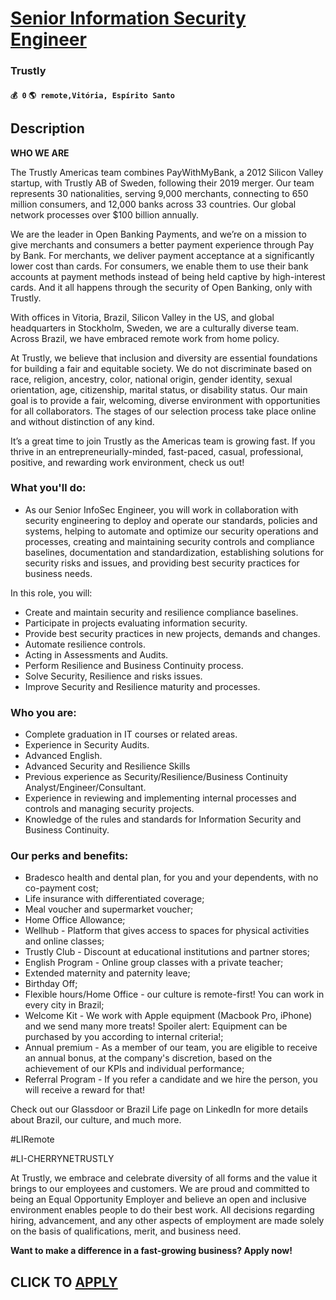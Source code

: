 # [Senior Information Security Engineer](https://www.remotewlb.com/apply/senior-information-security-engineer-123321)  
### Trustly  
#### `💰 0` `🌎 remote,Vitória, Espírito Santo`  

## Description

 **WHO WE ARE**

The Trustly Americas team combines PayWithMyBank, a 2012 Silicon Valley startup, with Trustly AB of Sweden, following their 2019 merger. Our team represents 30 nationalities, serving 9,000 merchants, connecting to 650 million consumers, and 12,000 banks across 33 countries. Our global network processes over $100 billion annually.

  

We are the leader in Open Banking Payments, and we’re on a mission to give merchants and consumers a better payment experience through Pay by Bank. For merchants, we deliver payment acceptance at a significantly lower cost than cards. For consumers, we enable them to use their bank accounts at payment methods instead of being held captive by high-interest cards. And it all happens through the security of Open Banking, only with Trustly.

  

With offices in Vitoria, Brazil, Silicon Valley in the US, and global headquarters in Stockholm, Sweden, we are a culturally diverse team. Across Brazil, we have embraced remote work from home policy.

  

At Trustly, we believe that inclusion and diversity are essential foundations for building a fair and equitable society. We do not discriminate based on race, religion, ancestry, color, national origin, gender identity, sexual orientation, age, citizenship, marital status, or disability status. Our main goal is to provide a fair, welcoming, diverse environment with opportunities for all collaborators. The stages of our selection process take place online and without distinction of any kind.

  

It’s a great time to join Trustly as the Americas team is growing fast. If you thrive in an entrepreneurially-minded, fast-paced, casual, professional, positive, and rewarding work environment, check us out!

  

  

### What you'll do:

* As our Senior InfoSec Engineer, you will work in collaboration with security engineering to deploy and operate our standards, policies and systems, helping to automate and optimize our security operations and processes, creating and maintaining security controls and compliance baselines, documentation and standardization, establishing solutions for security risks and issues, and providing best security practices for business needs.

  

In this role, you will:

* Create and maintain security and resilience compliance baselines.
* Participate in projects evaluating information security.
* Provide best security practices in new projects, demands and changes.
* Automate resilience controls.
* Acting in Assessments and Audits.
* Perform Resilience and Business Continuity process.
* Solve Security, Resilience and risks issues.
* Improve Security and Resilience maturity and processes.

  

### Who you are:

* Complete graduation in IT courses or related areas.
* Experience in Security Audits.
* Advanced English.
* Advanced Security and Resilience Skills
* Previous experience as Security/Resilience/Business Continuity Analyst/Engineer/Consultant.
* Experience in reviewing and implementing internal processes and controls and managing security projects. 
* Knowledge of the rules and standards for Information Security and Business Continuity.

  

### Our perks and benefits:

* Bradesco health and dental plan, for you and your dependents, with no co-payment cost;
* Life insurance with differentiated coverage;
* Meal voucher and supermarket voucher;
* Home Office Allowance;
* Wellhub - Platform that gives access to spaces for physical activities and online classes;
* Trustly Club - Discount at educational institutions and partner stores;
* English Program - Online group classes with a private teacher;
* Extended maternity and paternity leave;
* Birthday Off;
* Flexible hours/Home Office - our culture is remote-first! You can work in every city in Brazil;
* Welcome Kit - We work with Apple equipment (Macbook Pro, iPhone) and we send many more treats! Spoiler alert: Equipment can be purchased by you according to internal criteria!;
* Annual premium - As a member of our team, you are eligible to receive an annual bonus, at the company's discretion, based on the achievement of our KPIs and individual performance;
* Referral Program - If you refer a candidate and we hire the person, you will receive a reward for that!

  

Check out our Glassdoor or Brazil Life page on LinkedIn for more details about Brazil, our culture, and much more.

  

#LIRemote

#LI-CHERRYNETRUSTLY

  

At Trustly, we embrace and celebrate diversity of all forms and the value it brings to our employees and customers. We are proud and committed to being an Equal Opportunity Employer and believe an open and inclusive environment enables people to do their best work. All decisions regarding hiring, advancement, and any other aspects of employment are made solely on the basis of qualifications, merit, and business need.

  

 **Want to make a difference in a fast-growing business? Apply now!**

  
## CLICK TO [APPLY](https://www.remotewlb.com/apply/senior-information-security-engineer-123321)

